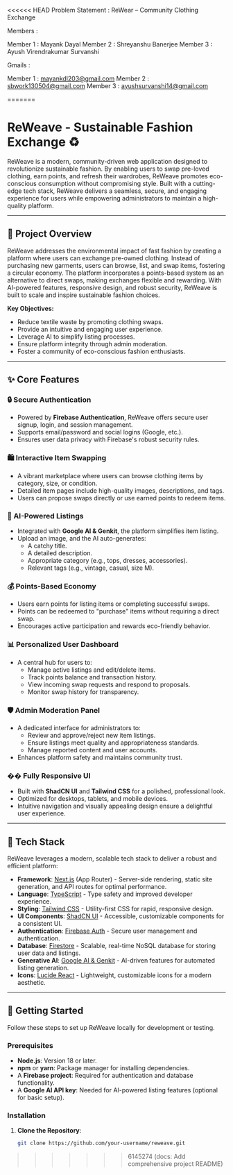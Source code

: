 <<<<<< HEAD
Problem Statement : ReWear – Community Clothing Exchange

Members : 

Member 1 : Mayank Dayal
Member 2 : Shreyanshu Banerjee
Member 3 : Ayush Virendrakumar Survanshi

Gmails :

Member 1 : mayankdl203@gmail.com
Member 2 : sbwork130504@gmail.com
Member 3 : ayushsurvanshi14@gmail.com


=======
# ReWeave - Sustainable Fashion Exchange ♻️

ReWeave is a modern, community-driven web application designed to revolutionize sustainable fashion. By enabling users to swap pre-loved clothing, earn points, and refresh their wardrobes, ReWeave promotes eco-conscious consumption without compromising style. Built with a cutting-edge tech stack, ReWeave delivers a seamless, secure, and engaging experience for users while empowering administrators to maintain a high-quality platform.

---

## 🌟 Project Overview

ReWeave addresses the environmental impact of fast fashion by creating a platform where users can exchange pre-owned clothing. Instead of purchasing new garments, users can browse, list, and swap items, fostering a circular economy. The platform incorporates a points-based system as an alternative to direct swaps, making exchanges flexible and rewarding. With AI-powered features, responsive design, and robust security, ReWeave is built to scale and inspire sustainable fashion choices.

**Key Objectives:**
- Reduce textile waste by promoting clothing swaps.
- Provide an intuitive and engaging user experience.
- Leverage AI to simplify listing processes.
- Ensure platform integrity through admin moderation.
- Foster a community of eco-conscious fashion enthusiasts.

---

## ✨ Core Features

### 🔒 Secure Authentication
- Powered by **Firebase Authentication**, ReWeave offers secure user signup, login, and session management.
- Supports email/password and social logins (Google, etc.).
- Ensures user data privacy with Firebase's robust security rules.

### 🛍️ Interactive Item Swapping
- A vibrant marketplace where users can browse clothing items by category, size, or condition.
- Detailed item pages include high-quality images, descriptions, and tags.
- Users can propose swaps directly or use earned points to redeem items.

### 🤖 AI-Powered Listings
- Integrated with **Google AI & Genkit**, the platform simplifies item listing.
- Upload an image, and the AI auto-generates:
  - A catchy title.
  - A detailed description.
  - Appropriate category (e.g., tops, dresses, accessories).
  - Relevant tags (e.g., vintage, casual, size M).

### 💰 Points-Based Economy
- Users earn points for listing items or completing successful swaps.
- Points can be redeemed to "purchase" items without requiring a direct swap.
- Encourages active participation and rewards eco-friendly behavior.

### 📊 Personalized User Dashboard
- A central hub for users to:
  - Manage active listings and edit/delete items.
  - Track points balance and transaction history.
  - View incoming swap requests and respond to proposals.
  - Monitor swap history for transparency.

### 🛡️ Admin Moderation Panel
- A dedicated interface for administrators to:
  - Review and approve/reject new item listings.
  - Ensure listings meet quality and appropriateness standards.
  - Manage reported content and user accounts.
- Enhances platform safety and maintains community trust.

### �� Fully Responsive UI
- Built with **ShadCN UI** and **Tailwind CSS** for a polished, professional look.
- Optimized for desktops, tablets, and mobile devices.
- Intuitive navigation and visually appealing design ensure a delightful user experience.

---

## 🚀 Tech Stack

ReWeave leverages a modern, scalable tech stack to deliver a robust and efficient platform:

- **Framework**: [Next.js](https://nextjs.org/) (App Router) - Server-side rendering, static site generation, and API routes for optimal performance.
- **Language**: [TypeScript](https://www.typescriptlang.org/) - Type safety and improved developer experience.
- **Styling**: [Tailwind CSS](https://tailwindcss.com/) - Utility-first CSS for rapid, responsive design.
- **UI Components**: [ShadCN UI](https://ui.shadcn.com/) - Accessible, customizable components for a consistent UI.
- **Authentication**: [Firebase Auth](https://firebase.google.com/docs/auth) - Secure user management and authentication.
- **Database**: [Firestore](https://firebase.google.com/docs/firestore) - Scalable, real-time NoSQL database for storing user data and listings.
- **Generative AI**: [Google AI & Genkit](https://firebase.google.com/docs/genkit) - AI-driven features for automated listing generation.
- **Icons**: [Lucide React](https://lucide.dev/) - Lightweight, customizable icons for a modern aesthetic.

---

## 🏁 Getting Started

Follow these steps to set up ReWeave locally for development or testing.

### Prerequisites
- **Node.js**: Version 18 or later.
- **npm** or **yarn**: Package manager for installing dependencies.
- A **Firebase project**: Required for authentication and database functionality.
- A **Google AI API key**: Needed for AI-powered listing features (optional for basic setup).

### Installation

1. **Clone the Repository**:
   ```sh
   git clone https://github.com/your-username/reweave.git
>>>>>>> 6145274 (docs: Add comprehensive project README)
